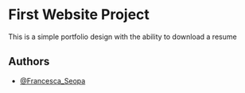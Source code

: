 
# First Website Project

This is a simple portfolio design with the ability to download a resume


## Authors

- [@Francesca_Seopa](https://www.github.com/charbileigh)

